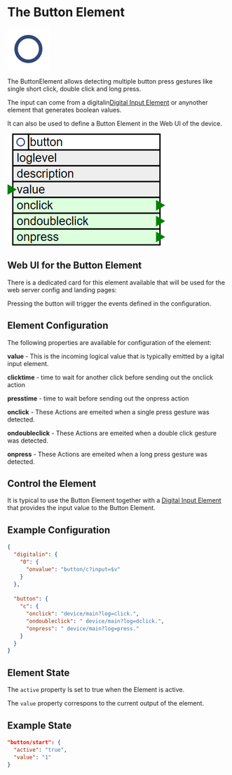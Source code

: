 # The Button Element

<div class="excerpt">
  <img src="/i/button.svg">
  <p>The ButtonElement allows detecting multiple button press gestures like
 single short click, double click and long press.</p>
</div>


The input can come from a digitalin[Digital Input Element](/elements/digitalin) or anynother element that generates boolean values.

It can also be used to define a Button Element in the Web UI of the device.

![Button Properties and Actions](elements/buttonapi.png)

## Web UI for the Button Element

There is a dedicated card for this element available that will be used for the web server config and landing pages:

<!-- ![Button UI](elements/buttonui.png) -->

Pressing the button will trigger the events defined in the configuration.

## Element Configuration

The following properties are available for configuration of the element:

**value** - This is the incoming logical value that is typically emitted by a igital input element.  

**clicktime** - time to wait for another click before sending out the onclick action

**presstime** - time to wait before sending out the onpress action                  

**onclick** - These Actions are emeited when a single press gesture was detected.                                

**ondoubleclick** - These Actions are emeited when a double click gesture was detected.     

**onpress** - These Actions are emeited when a long press gesture was detected.                      


## Control the Element

It is typical to use the Button Element together with a [Digital Input Element](/elements/digitalin)
that provides the input value to the Button Element.

## Example Configuration

```JSON
{
  "digitalin": {
    "0": {
      "onvalue": "button/c?input=$v"
    }
  },

  "button": {
    "c": {
      "onclick": "device/main?log=click.",
      "ondoubleclick": " device/main?log=dclick.",
      "onpress": " device/main?log=press."
    }
  }
}
```


## Element State

The `active` property Is set to true when the Element is active.

The `value` property correspons to the current output of the element.

## Example State

```JSON
"button/start": {
  "active": "true",
  "value": "1"
}
```
